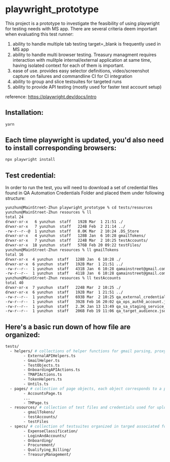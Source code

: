 # playwright_prototype
This project is a prototype to investigate the feasibility of using playwright for testing needs with MS app.
There are several criteria deem important when evaluating this test runner:
1. ability to handle multiple tab testing target=_blank is frequently used in MS app
2. ability to handle multi browser testing. Treasury managment requires interaction with mulitple internal/external application at same time, having isolated context for each of them is important.
3. ease of use. provides easy selector definitions, video/screenshot capture on failures and commandline CI for CI integration
4. ability to group and slice testsuites for targeted runs
5. ability to provide API testing (mostly used for faster test account setup)

reference:
https://playwright.dev/docs/intro

## Installation:
```sh
yarn
```

## Each time playwright is updated, you'd also need to install corresponding browsers:
```sh 
npx playwright install 
```

## Test credential:
In order to run the test, you will need to download a set of credential files found in QA Automation Credentials Folder and placed them under following structure:
```sh
yunzhun@MainStreet-Zhun playwright_prototype % cd tests/resources
yunzhun@MainStreet-Zhun resources % ll
total 24
drwxr-xr-x   6 yunzhun  staff   192B Mar  1 21:51 ./
drwxr-xr-x   7 yunzhun  staff   224B Feb  2 21:14 ../
-rw-r--r--@  1 yunzhun  staff   8.0K Mar  2 10:24 .DS_Store
drwxr-xr-x   4 yunzhun  staff   128B Jan  6 10:28 gmailTokens/
drwxr-xr-x   7 yunzhun  staff   224B Mar  2 10:25 testAccounts/
drwxr-xr-x  18 yunzhun  staff   576B Feb 20 09:22 testFiles/
yunzhun@MainStreet-Zhun resources % ll gmailTokens
total 16
drwxr-xr-x  4 yunzhun  staff   128B Jan  6 10:28 ./
drwxr-xr-x  6 yunzhun  staff   192B Mar  1 21:51 ../
-rw-r--r--  1 yunzhun  staff   431B Jan  6 10:28 qamainstreet@gmail.com_credentials.json
-rw-r--r--  1 yunzhun  staff   411B Jan  6 10:28 qamainstreet@gmail.com_token.json
yunzhun@MainStreet-Zhun resources % ll testAccounts
total 40
drwxr-xr-x  7 yunzhun  staff   224B Mar  2 10:25 ./
drwxr-xr-x  6 yunzhun  staff   192B Mar  1 21:51 ../
-rw-r--r--  1 yunzhun  staff   693B Mar  2 10:25 qa_external_credentials.json
-rw-r--r--  1 yunzhun  staff   392B Feb 16 20:02 qa_ops_auth0_account.json
-rw-r--r--  1 yunzhun  staff   2.3K Jan 13 13:49 qa_sa_staging_service_account.json
-rw-r--r--  1 yunzhun  staff   206B Feb 19 11:06 qa_target_audience.json
```

## Here's a basic run down of how file are organized:
```sh
tests/
  - helpers/ # collections of helper functions for gmail parsing, proxy-authorization/token bypass, random-generators
        - ExternalAPIHelpers.ts
        - GmailHelper.ts
        - TestObjects.ts
        - OnboardingAPIActions.ts
        - TMAPIActions.ts
        - TokenHelpers.ts
        - Untils.ts
  - pages/ # collection of page objects, each object corresponds to a page on MS app.
        - AccountsPage.ts
        ...
        - TMPage.ts
  - resources/ # collection of test files and credentials used for upload testing
        - gmailTokens/
        - testAccounts/
        - testFiles
  - specs/ # collection of testsuites organized in targed associated folders
        - ExpenseClassification/
        - LoginAndAccounts/
        - Onboarding/
        - Procurement/
        - Qualifying_Billing/
        - TreasuryManagement/
```